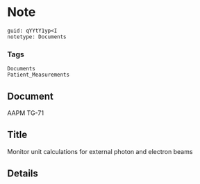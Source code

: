 # Note
```
guid: qYYtY1yp<I
notetype: Documents
```

### Tags
```
Documents
Patient_Measurements
```

## Document
AAPM TG-71

## Title
Monitor unit calculations for external photon and electron beams

## Details

